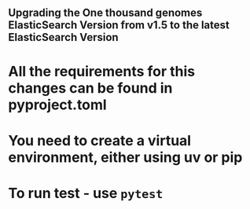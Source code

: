 ## Upgrading the One thousand genomes ElasticSearch Version from v1.5 to the latest ElasticSearch Version

# All the requirements for this changes can be found in  pyproject.toml

# You need to create a virtual environment, either using uv or pip 

# To run test - use ``` pytest ```